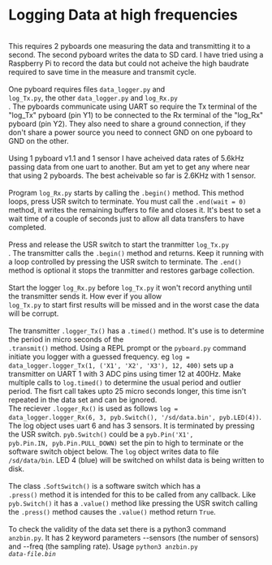 <h1>Logging Data at high frequencies</h1>
</br>
This requires 2 pyboards one measuring the data and transmitting it to a
second. The second pyboard writes the data to SD card. I have tried using a
Raspberry Pi to record the data but could not acheive the high baudrate
required to save time in the measure and transmit cycle.
</br>
</br>
One pyboard requires files <code>data_logger.py</code> and <code>
log_Tx.py</code>, the other <code>data_logger.py</code> and <code>log_Rx.py
</code>.  The pyboards communicate using UART so require the Tx terminal of
the "log_Tx" pyboard (pin Y1) to be connected to the Rx terminal of the
"log_Rx" pyboard (pin Y2). They also need to share a ground connection, if
they don't share a power source you need to connect GND on one pyboard to GND
on the other.
</br>
</br>
Using 1 pyboard v1.1 and 1 sensor I have acheived data rates of 5.6kHz passing
data from one uart to another. But am yet to get any where near that using 2
pyboards. The best acheivable so far is 2.6KHz with 1 sensor.
</br>
</br>
Program <code>log_Rx.py</code> starts by calling the <code>.begin()</code>
method. This method loops, press USR switch to terminate. You must call the
<code>.end(wait = 0)</code> method, it writes the remaining buffers to file and
closes it. It's best to set a wait time of a couple of seconds just to allow
all data transfers to have completed.
</br>
</br>
Press and release the USR switch to start the tranmitter <code>log_Tx.py
</code>. The transmitter calls the <code>.begin()</code> method and returns.
Keep it running with a loop controlled by pressing the USR switch to
terminate. The <code>.end()</code> method is optional it stops the tranmitter
and restores garbage collection.
</br>
</br>
Start the logger <code>log_Rx.py</code> before <code>log_Tx.py</code> it won't
record anything until the transmitter sends it. How ever if you allow <code>
log_Tx.py</code> to start first results will be missed and in the worst case
the data will be corrupt.
</br>
</br>
The transmitter <code>.logger_Tx()</code> has a <code>.timed()</code> method.
It's use is to determine the period in micro seconds of the  <code>
.transmit()</code> method. Using a REPL prompt or the <code>pyboard.py</code>
command initiate you logger with a guessed frequency. eg <code>log =
data_logger.logger_Tx(1, ('X1', 'X2', 'X3'), 12, 400)</code> sets up a
transmitter on UART 1 with 3 ADC pins using timer 12 at 400Hz. Make multiple
calls to <code>log.timed()</code> to determine the usual period and outlier
period. The fisrt call takes upto 25 micro seconds longer, this time isn't
repeated in the data set and can be ignored.
</br>
The reciever <code>.logger_Rx()</code> is used as follows <code>log =
data_logger.logger_Rx(6, 3, pyb.Switch(), '/sd/data.bin', pyb.LED(4))</code>.
The log object uses uart 6 and has 3 sensors. It is terminated  by pressing
the USR switch. <code>pyb.Switch()</code> could be a <code>pyb.Pin('X1',
pyb.Pin.IN, pyb.Pin.PULL_DOWN)</code> set the pin to high to terminate or the
software switch object below. The <code>log</code> object writes data to file
<code>/sd/data/bin</code>. LED 4 (blue) will be switched on whilst data is
being written to disk.
</br>
</br>
The class <code>.SoftSwitch()</code> is a software switch which has a <code>
.press()</code> method it is intended for this to be called from any
callback. Like <code>pyb.Switch()</code> it has a <code>.value()</code>
method like pressing the USR switch calling the <code>.press()</code> method
causes the <code>.value()</code> method return <code>True</code>.
</br>
</br>
To check the validity of the data set there is a python3 command <code>
anzbin.py</code>. It has 2 keyword parameters --sensors (the number of
sensors) and --freq (the sampling rate). Usage <code>python3 anzbin.py <i>
data-file.bin</i></code>